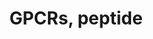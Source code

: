 ---
annotations:
- id: PW:0000125
  parent: signaling pathway
  type: Pathway Ontology
  value: G protein mediated signaling pathway
authors:
- Nsalomonis
- MaintBot
- Ddigles
- Mkutmon
- Eweitz
description: ''
last-edited: 2021-05-23
organisms:
- Mus musculus
redirect_from:
- /index.php/Pathway:WP234
- /instance/WP234
revision: null
schema-jsonld:
- '@context': https://schema.org/
  '@id': https://wikipathways.github.io/pathways/WP234.html
  '@type': Dataset
  creator:
    '@type': Organization
    name: WikiPathways
  description: ''
  keywords:
  - Agtr1
  - Agtr1b
  - Agtr2
  - Avpr1a
  - Avpr1b
  - Avpr2
  - Bdkrb1
  - Bdkrb2
  - Blr1
  - Brs3
  - C3ar1
  - C5r1
  - Cckar
  - Cckbr
  - Ccr1
  - Ccr1l1
  - Ccr2
  - Ccr3
  - Ccr4
  - Ccr5
  - Ccr6
  - Ccr7
  - Ccr8
  - Ccr9
  - Cx3cr1
  - Cxcr3
  - Cxcr4
  - Cxcr6
  - Ednra
  - Ednrb
  - Fpr1
  - Fprl1
  - Fshr
  - Galr1
  - Galr2
  - Galr3
  - Ghsr
  - Gnrhr
  - Gpr2
  - Grpr
  - Il8rb
  - Lhcgr
  - Mc1r
  - Mc2r
  - Mc3r
  - Mc4r
  - Mc5r
  - Nmbr
  - Npy1r
  - Npy2r
  - Npy5r
  - Npy6r
  - Ntsr1
  - Ntsr2
  - Oprd1
  - Oprk1
  - Oprl1
  - Oprm1
  - Oxtr
  - Ppyr1
  - Sstr1
  - Sstr2
  - Sstr3
  - Sstr4
  - Sstr5
  - Tacr1
  - Tacr2
  - Tacr3
  - Trhr
  - Tshr
  license: CC0
  name: GPCRs, peptide
seo: CreativeWork
title: GPCRs, peptide
wpid: WP234
---
